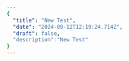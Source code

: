 ```yaml
---
{
  "title": "New Test",
  "date": "2024-09-12T12:19:24.714Z",
  "draft": false,
  "description":"New Test"
}
---
```

        